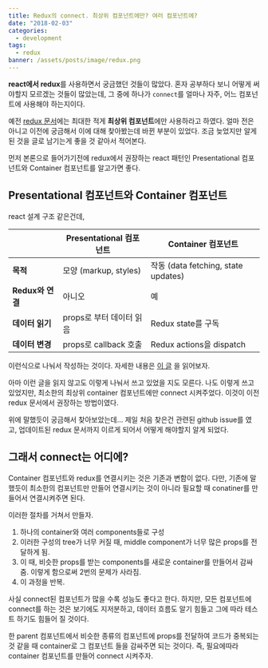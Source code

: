 ```yaml
---
title: Redux의 connect. 최상위 컴포넌트에만? 여러 컴포넌트에?
date: "2018-02-03"
categories:
  - development
tags:
  - redux
banner: /assets/posts/image/redux.png
---
```


**react에서 redux**를 사용하면서 궁금했던 것들이 많았다. 혼자 공부하다 보니 어떻게 써야할지 모르겠는 것들이 많았는데, 그 중에 하나가 `connect`를 얼마나 자주, 어느 컴포넌트에 사용해야 하는지이다.

예전 [redux 문서](https://redux.js.org/)에는 최대한 적게 **최상위 컴포넌트**에만 사용하라고 하였다. 얼마 전은 아니고 이전에 궁금해서 이에 대해 찾아봤는데 바뀐 부분이 있었다. 조금 늦었지만 알게 된 것을 글로 남기는게 좋을 것 같아서 적어본다.

<!--more-->

먼저 본론으로 들어가기전에 redux에서 권장하는 react 패턴인 Presentational 컴포넌트와 Container 컴포넌트를 알고가면 좋다.

## Presentational 컴포넌트와 Container 컴포넌트

react 설계 구조 같은건데,

|                  | **Presentational 컴포넌트** | **Container 컴포넌트**              |
| ---------------- | --------------------------- | ----------------------------------- |
| **목적**         | 모양 (markup, styles)       | 작동 (data fetching, state updates) |
| **Redux와 연결** | 아니오                      | 예                                  |
| **데이터 읽기**  | props로 부터 데이터 읽음    | Redux state를 구독                  |
| **데이터 변경**  | props로 callback 호출       | Redux actions을 dispatch            |

이런식으로 나눠서 작성하는 것이다. 자세한 내용은 [이 글](https://medium.com/@dan_abramov/smart-and-dumb-components-7ca2f9a7c7d0) 을 읽어보자.

아마 이런 글을 읽지 않고도 이렇게 나눠서 쓰고 있었을 지도 모른다. 나도 이렇게 쓰고 있었지만, 최소한의 최상위 container 컴포넌트에만 connect 시켜주었다. 이것이 이전 redux 문서에서 권장하는 방법이였다.

위에 말했듯이 궁금해서 찾아보았는데... 제일 처음 찾은건 관련된 github issue를 였고, 업데이트된 redux 문서까지 이르게 되어서 어떻게 해야할지 알게 되었다.

## 그래서 connect는 어디에?

Container 컴포넌트와 redux를 연결시키는 것은 기존과 변함이 없다. 다만, 기존에 말했듯이 최소한의 컴포넌트만 만들어 연결시키는 것이 아니라 필요할 때 conatiner를 만들어서 연결시켜주면 된다.

이러한 절차를 거쳐서 만들자.

1. 하나의 container와 여러 components들로 구성
2. 이러한 구성의 tree가 너무 커질 때, middle component가 너무 많은 props를 전달하게 됨.
3. 이 때, 비슷한 props를 받는 components를 새로운 container를 만들어서 감싸줌. 이렇게 함으로써 2번의 문제가 사라짐.
4. 이 과정을 반복.

사실 connect된 컴포넌트가 많을 수록 성능도 좋다고 한다. 하지만, 모든 컴포넌트에 connect를 하는 것은 보기에도 지저분하고, 데이터 흐름도 알기 힘들고 그에 따라 테스트 하기도 힘들어 질 것이다.

한 parent 컴포넌트에서 비슷한 종류의 컴포넌트에 props를 전달하여 코드가 중복되는 것 같을 때 container로 그 컴포넌트 들을 감싸주면 되는 것이다. 즉, 필요에따라 container 컴포넌트를 만들어 connect 시켜주자.
